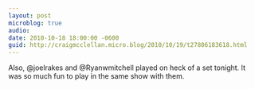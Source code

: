 ```yaml
---
layout: post
microblog: true
audio: 
date: 2010-10-18 18:00:00 -0600
guid: http://craigmcclellan.micro.blog/2010/10/19/t27806183618.html
---
```

Also, @joelrakes and @Ryanwmitchell played on heck of a set tonight.  It was so much fun to play in the same show with them.
